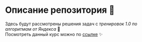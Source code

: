 # **Описание репозитория** :book:
Здесь будут рассмотрены решения задач с *тренировок 1.0 по алгоритмам от Яндекса* :diamond_shape_with_a_dot_inside:
<br>
Посмотреть данный курс можно по [ссылке](https://yandex.ru/yaintern/algorithm-training_1?win=504) :sparkles: